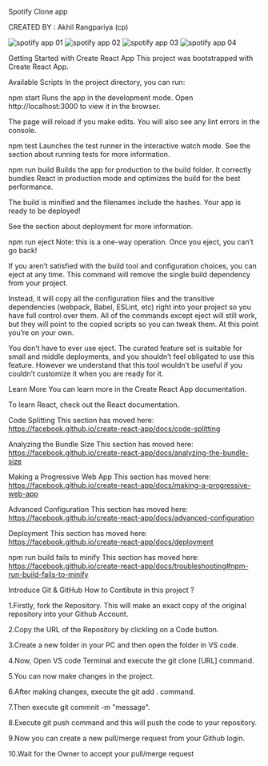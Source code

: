 Spotify Clone app

CREATED BY : Akhil Rangpariya (cp)

![spotify app 01](https://user-images.githubusercontent.com/99761772/211197025-e3c6cec8-cf2f-444e-a4ca-77bcf8519af1.png)
![spotify app 02](https://user-images.githubusercontent.com/99761772/211197027-af24efd7-8fc8-41c5-88b5-4f385b70f77b.png)
![spotify app 03](https://user-images.githubusercontent.com/99761772/211197032-1a9a5d9d-36c5-443d-8db6-198d5970d25c.png)
![spotify app 04](https://user-images.githubusercontent.com/99761772/211197042-06e23d7c-3f1f-4909-bbfa-c08f685bf181.png)

Getting Started with Create React App
This project was bootstrapped with Create React App.

Available Scripts
In the project directory, you can run:

npm start
Runs the app in the development mode.
Open http://localhost:3000 to view it in the browser.

The page will reload if you make edits.
You will also see any lint errors in the console.

npm test
Launches the test runner in the interactive watch mode.
See the section about running tests for more information.

npm run build
Builds the app for production to the build folder.
It correctly bundles React in production mode and optimizes the build for the best performance.

The build is minified and the filenames include the hashes.
Your app is ready to be deployed!

See the section about deployment for more information.

npm run eject
Note: this is a one-way operation. Once you eject, you can’t go back!

If you aren’t satisfied with the build tool and configuration choices, you can eject at any time. This command will remove the single build dependency from your project.

Instead, it will copy all the configuration files and the transitive dependencies (webpack, Babel, ESLint, etc) right into your project so you have full control over them. All of the commands except eject will still work, but they will point to the copied scripts so you can tweak them. At this point you’re on your own.

You don’t have to ever use eject. The curated feature set is suitable for small and middle deployments, and you shouldn’t feel obligated to use this feature. However we understand that this tool wouldn’t be useful if you couldn’t customize it when you are ready for it.

Learn More
You can learn more in the Create React App documentation.

To learn React, check out the React documentation.

Code Splitting
This section has moved here: https://facebook.github.io/create-react-app/docs/code-splitting

Analyzing the Bundle Size
This section has moved here: https://facebook.github.io/create-react-app/docs/analyzing-the-bundle-size

Making a Progressive Web App
This section has moved here: https://facebook.github.io/create-react-app/docs/making-a-progressive-web-app

Advanced Configuration
This section has moved here: https://facebook.github.io/create-react-app/docs/advanced-configuration

Deployment
This section has moved here: https://facebook.github.io/create-react-app/docs/deployment

npm run build fails to minify
This section has moved here: https://facebook.github.io/create-react-app/docs/troubleshooting#npm-run-build-fails-to-minify

Introduce Git & GitHub
How to Contibute in this project ?

1.Firstly, fork the Repository. This will make an exact copy of the original repository into your Github Account.

2.Copy the URL of the Repository by clickling on a Code button.

3.Create a new folder in your PC and then open the folder in VS code.

4.Now, Open VS code Terminal and execute the git clone [URL] command.

5.You can now make changes in the project.

6.After making changes, execute the git add . command.

7.Then execute git commnit -m "message".

8.Execute git push command and this will push the code to your repository.

9.Now you can create a new pull/merge request from your Github login.

10.Wait for the Owner to accept your pull/merge request
